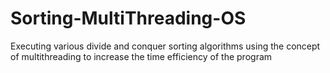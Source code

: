 # Sorting-MultiThreading-OS
Executing various divide and conquer sorting algorithms using the concept of multithreading to increase the time efficiency of the program
